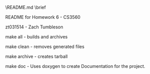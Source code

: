 \README.md
\brief

README for Homework 6 - CS3560

zt031514 - Zach Tumbleson

make all - builds and archives

make clean - removes generated files

make archive - creates tarball

make doc - Uses doxygen to create Documentation for the project.
